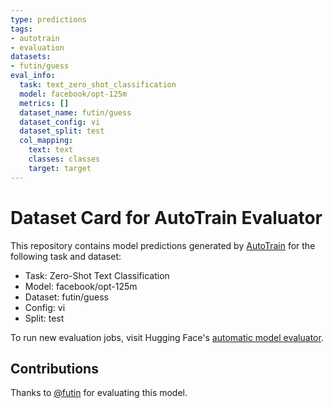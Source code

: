 ```yaml
---
type: predictions
tags:
- autotrain
- evaluation
datasets:
- futin/guess
eval_info:
  task: text_zero_shot_classification
  model: facebook/opt-125m
  metrics: []
  dataset_name: futin/guess
  dataset_config: vi
  dataset_split: test
  col_mapping:
    text: text
    classes: classes
    target: target
---
```

# Dataset Card for AutoTrain Evaluator

This repository contains model predictions generated by [AutoTrain](https://huggingface.co/autotrain) for the following task and dataset:

* Task: Zero-Shot Text Classification
* Model: facebook/opt-125m
* Dataset: futin/guess
* Config: vi
* Split: test

To run new evaluation jobs, visit Hugging Face's [automatic model evaluator](https://huggingface.co/spaces/autoevaluate/model-evaluator).

## Contributions

Thanks to [@futin](https://huggingface.co/futin) for evaluating this model.